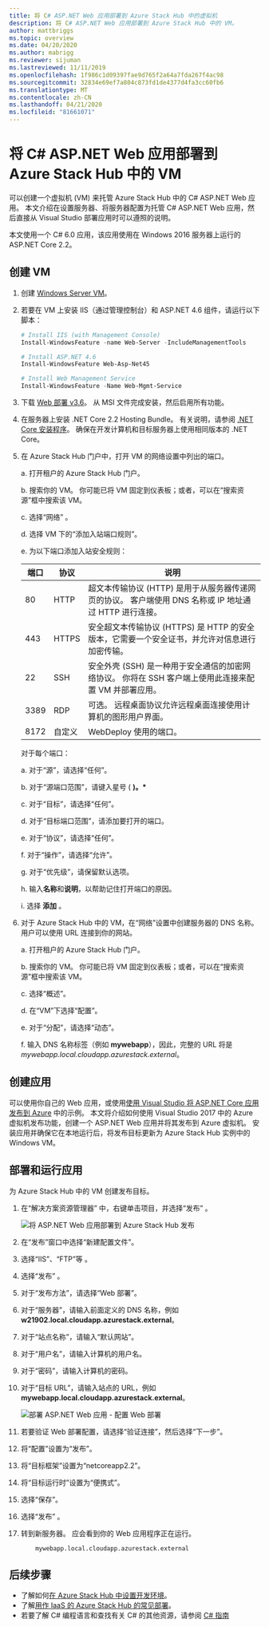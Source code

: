 ```yaml
---
title: 将 C# ASP.NET Web 应用部署到 Azure Stack Hub 中的虚拟机
description: 将 C# ASP.NET Web 应用部署到 Azure Stack Hub 中的 VM。
author: mattbriggs
ms.topic: overview
ms.date: 04/20/2020
ms.author: mabrigg
ms.reviewer: sijuman
ms.lastreviewed: 11/11/2019
ms.openlocfilehash: 1f986c1d09397fae9d765f2a64a7fda267f4ac98
ms.sourcegitcommit: 32834e69ef7a804c873fd1de4377d4fa3cc60fb6
ms.translationtype: MT
ms.contentlocale: zh-CN
ms.lasthandoff: 04/21/2020
ms.locfileid: "81661071"
---
```

# <a name="deploy-a-c-aspnet-web-app-to-a-vm-in-azure-stack-hub"></a>将 C# ASP.NET Web 应用部署到 Azure Stack Hub 中的 VM

可以创建一个虚拟机 (VM) 来托管 Azure Stack Hub 中的 C# ASP.NET Web 应用。 本文介绍在设置服务器、将服务器配置为托管 C# ASP.NET Web 应用，然后直接从 Visual Studio 部署应用时可以遵照的说明。

本文使用一个 C# 6.0 应用，该应用使用在 Windows 2016 服务器上运行的 ASP.NET Core 2.2。

## <a name="create-a-vm"></a>创建 VM

1. 创建 [Windows Server VM](azure-stack-quick-windows-portal.md)。

1. 若要在 VM 上安装 IIS（通过管理控制台）和 ASP.NET 4.6 组件，请运行以下脚本：

    ```PowerShell  
    # Install IIS (with Management Console)
    Install-WindowsFeature -name Web-Server -IncludeManagementTools
    
    # Install ASP.NET 4.6
    Install-WindowsFeature Web-Asp-Net45
    
    # Install Web Management Service
    Install-WindowsFeature -Name Web-Mgmt-Service
    ```

1. 下载 [Web 部署 v3.6](https://www.microsoft.com/download/details.aspx?id=43717)。 从 MSI 文件完成安装，然后启用所有功能。

1. 在服务器上安装 .NET Core 2.2 Hosting Bundle。 有关说明，请参阅 [.NET Core 安装程序](https://dotnet.microsoft.com/download/dotnet-core/2.2)。 确保在开发计算机和目标服务器上使用相同版本的 .NET Core。

1. 在 Azure Stack Hub 门户中，打开 VM 的网络设置中列出的端口。

    a. 打开租户的 Azure Stack Hub 门户。

    b. 搜索你的 VM。 你可能已将 VM 固定到仪表板；或者，可以在“搜索资源”框中搜索该 VM。 

    c. 选择“网络”  。

    d. 选择 VM 下的“添加入站端口规则”。 

    e. 为以下端口添加入站安全规则：

    | 端口 | 协议 | 说明 |
    | --- | --- | --- |
    | 80 | HTTP | 超文本传输协议 (HTTP) 是用于从服务器传递网页的协议。 客户端使用 DNS 名称或 IP 地址通过 HTTP 进行连接。 |
    | 443 | HTTPS | 安全超文本传输协议 (HTTPS) 是 HTTP 的安全版本，它需要一个安全证书，并允许对信息进行加密传输。  |
    | 22 | SSH | 安全外壳 (SSH) 是一种用于安全通信的加密网络协议。 你将在 SSH 客户端上使用此连接来配置 VM 并部署应用。 |
    | 3389 | RDP | 可选。 远程桌面协议允许远程桌面连接使用计算机的图形用户界面。   |
    | 8172 | 自定义 | WebDeploy 使用的端口。 |

    对于每个端口：

    a. 对于“源”，请选择“任何”。  

    b. 对于“源端口范围”，请键入星号 (  **)。\***

    c. 对于“目标”，请选择“任何”。  

    d. 对于“目标端口范围”，请添加要打开的端口。 

    e. 对于“协议”，请选择“任何”。  

    f. 对于“操作”，请选择“允许”。  

    g. 对于“优先级”，请保留默认选项。 

    h. 输入**名称**和**说明**，以帮助记住打开端口的原因。

    i. 选择 **添加** 。

1.  对于 Azure Stack Hub 中的 VM，在“网络”设置中创建服务器的 DNS 名称。  用户可以使用 URL 连接到你的网站。

    a. 打开租户的 Azure Stack Hub 门户。

    b. 搜索你的 VM。 你可能已将 VM 固定到仪表板；或者，可以在“搜索资源”框中搜索该 VM。 

    c. 选择“概述”。 

    d. 在“VM”下选择“配置”。  

    e. 对于“分配”，请选择“动态”。  

    f. 输入 DNS 名称标签（例如 **mywebapp**），因此，完整的 URL 将是 *mywebapp.local.cloudapp.azurestack.external*。

## <a name="create-an-app"></a>创建应用 

可以使用你自己的 Web 应用，或使用[使用 Visual Studio 将 ASP.NET Core 应用发布到 Azure](https://docs.microsoft.com/aspnet/core/tutorials/razor-pages/razor-pages-start?view=aspnetcore-2.2&tabs=visual-studio
) 中的示例。 本文将介绍如何使用 Visual Studio 2017 中的 Azure 虚拟机发布功能，创建一个 ASP.NET Web 应用并将其发布到 Azure 虚拟机。 安装应用并确保它在本地运行后，将发布目标更新为 Azure Stack Hub 实例中的 Windows VM。

## <a name="deploy-and-run-the-app"></a>部署和运行应用

为 Azure Stack Hub 中的 VM 创建发布目标。

1. 在“解决方案资源管理器”  中，右键单击项目，并选择“发布”  。

    ![将 ASP.NET Web 应用部署到 Azure Stack Hub 发布](media/azure-stack-dev-start-howto-vm-dotnet/deploy-app-to-azure-stack.png)

1. 在“发布”窗口中选择“新建配置文件”。  
1. 选择“IIS”、“FTP”等  。
1. 选择“发布”  。
1. 对于“发布方法”，请选择“Web 部署”。  
1. 对于“服务器”，请输入前面定义的 DNS 名称，例如 **w21902.local.cloudapp.azurestack.external**。 
1. 对于“站点名称”，请输入“默认网站”。  
1. 对于“用户名”，请输入计算机的用户名。 
1. 对于“密码”，请输入计算机的密码。 
1. 对于“目标 URL”，请输入站点的 URL，例如 **mywebapp.local.cloudapp.azurestack.external**。 

    ![部署 ASP.NET Web 应用 - 配置 Web 部署](media/azure-stack-dev-start-howto-vm-dotnet/configure-web-deploy.png)

1. 若要验证 Web 部署配置，请选择“验证连接”，然后选择“下一步”。  
1. 将“配置”设置为“发布”。  
1. 将“目标框架”设置为“netcoreapp2.2”。  
1. 将“目标运行时”设置为“便携式”。  
1. 选择“保存”。 
1. 选择“发布”  。
1. 转到新服务器。 应会看到你的 Web 应用程序正在运行。

    ```http  
        mywebapp.local.cloudapp.azurestack.external
    ```

## <a name="next-steps"></a>后续步骤

- 了解如何[在 Azure Stack Hub 中设置开发环境](azure-stack-dev-start.md)。
- 了解[用作 IaaS 的 Azure Stack Hub 的常见部署](azure-stack-dev-start-deploy-app.md)。
- 若要了解 C# 编程语言和查找有关 C# 的其他资源，请参阅 [C# 指南](https://docs.microsoft.com/dotnet/csharp/)
